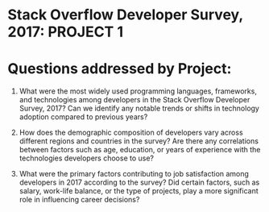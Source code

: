 # Stack Overflow Developer Survey, 2017: PROJECT 1

# Questions addressed by Project:

1. What were the most widely used programming languages, frameworks, and technologies among developers in the Stack Overflow Developer Survey, 2017? Can we identify any notable trends or shifts in technology adoption compared to previous years?

2. How does the demographic composition of developers vary across different regions and countries in the survey? Are there any correlations between factors such as age, education, or years of experience with the technologies developers choose to use?

3. What were the primary factors contributing to job satisfaction among developers in 2017 according to the survey? Did certain factors, such as salary, work-life balance, or the type of projects, play a more significant role in influencing career decisions?